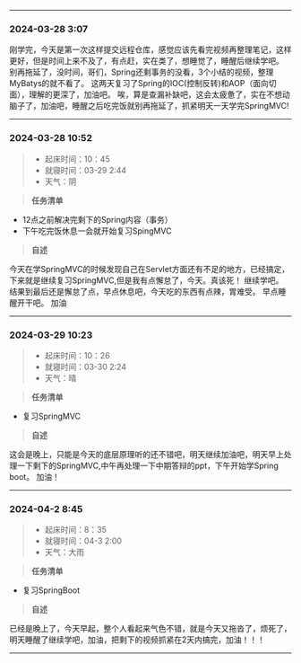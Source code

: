 *** 
### **2024-03-28 3:07**

  刚学完，今天是第一次这样提交远程仓库，感觉应该先看完视频再整理笔记，这样更好，但是时间上来不及了，有点赶，实在类了，想睡觉了，睡醒后继续学吧。
别再拖延了，没时间，哥们，Spring还剩事务的没看，3个小结的视频，整理MyBatys的就不看了。
这两天复习了Spring的IOC(控制反转)和AOP（面向切面），理解的更深了，加油吧。
唉，算是查漏补缺吧，这会太疲惫了，实在不想动脑子了，加油吧，睡醒之后吃完饭就别再拖延了，抓紧明天一天学完SpringMVC!

***
### **2024-03-28 10:52**

> - 起床时间：10：45    
> - 就寝时间：03-29 2:44
> - 天气：阴

>**任务清单**
- 12点之前解决完剩下的Spring内容（事务）
- 下午吃完饭休息一会就开始复习SpingMVC

>**自述**    

今天在学SpringMVC的时候发现自己在Servlet方面还有不足的地方，已经搞定，下来就是继续复习SpringMVC,但是我有点懈怠了，今天。真该死！
继续学吧。
结果到最后还是懈怠了点，早点休息吧，今天吃的东西有点辣，胃难受。
早点睡醒开干吧。
加油

***

### **2024-03-29 10:23**

> - 起床时间：10：26
> - 就寝时间：03-30 2:24
> - 天气：晴

>**任务清单**
- 复习SpringMVC

>**自述**

这会是晚上，只能是今天的底层原理听的还不错吧，明天继续加油吧，明天早上处理一下剩下的SpringMVC,中午再处理一下中期答辩的ppt，下午开始学Spring boot。
加油！

***

### **2024-04-2 8:45**

> - 起床时间：8：35
> - 就寝时间：04-3 2:00
> - 天气：大雨

>**任务清单**
- 复习SpringBoot

>**自述**

已经是晚上了，今天早起，整个人看起来气色不错，就是今天又拖沓了，烦死了，明天睡醒了继续学吧，加油，把剩下的视频抓紧在2天内搞完，加油！！！

***
